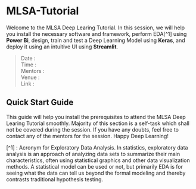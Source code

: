 # MLSA-Tutorial
Welcome to the MLSA Deep Learing Tutorial. In this session, we will help you install the necessary software and framework, perform EDA[^1] using **Power Bi**, design, train and test a Deep Learning Model using **Keras**, and deploy it using an intuitive UI using **Streamlit**.

> Date : <br>
> Time : <br>
> Mentors : <br>
> Venue :<br>
> Link :<br>

## Quick Start Guide

This guide will help you install the prerequisites to attend the MLSA Deep Learing Tutorial smoothly. Majority of this section is a self-task which shall not be covered during the session. If you have any doubts, feel free to contact any of the mentors for the session. Happy Deep Learning!

[^1] : Acronym for Exploratory Data Analysis. In statistics, exploratory data analysis is an approach of analyzing data sets to summarize their main characteristics, often using statistical graphics and other data visualization methods. A statistical model can be used or not, but primarily EDA is for seeing what the data can tell us beyond the formal modeling and thereby contrasts traditional hypothesis testing.
